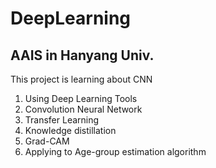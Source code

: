 # DeepLearning

## AAIS in Hanyang Univ.

This project is learning about CNN

1. Using Deep Learning Tools
2. Convolution Neural Network
3. Transfer Learning
4. Knowledge distillation
5. Grad-CAM
6. Applying to Age-group estimation algorithm
